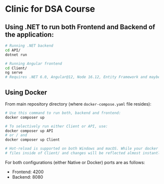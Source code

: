 # Clinic for DSA Course

## Using .NET to run both Frontend and Backend of the application:
```sh
# Running .NET backend
cd API/
dotnet run

# Running Angular frontend
cd Client/
ng serve
# Requires .NET 6.0, Angular@12, Node 16.12, Entity Framework and maybe something else.
```

## Using Docker

From main repository directory (where `docker-compose.yaml` file resides):
```sh
# Use this command to run both, backend and frontend:
docker composer up

# To selectively run either Client or API, use:
docker composer up API
# or / and
docker composer up Client

# Hot-reload is supported on both Windows and macOS. While your docker is running, you can change
# files inside of Client/ and changes will be reflected almost instantly.
```

For both configurations (either Native or Docker) ports are as follows:
- Frontend: 4200
- Backend: 8080
